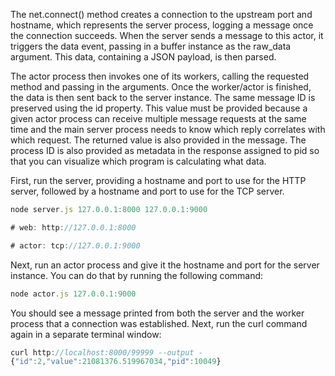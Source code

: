 The net.connect() method creates a connection to the upstream port and hostname, which represents the server process, logging a message once the connection succeeds. When the server sends a message to this actor, it triggers the data event, passing in a buffer instance as the raw_data argument. This data, containing a JSON payload, is then parsed.

The actor process then invokes one of its workers, calling the requested method and passing in the arguments. Once the worker/actor is finished, the data is then sent back to the server instance. The same message ID is preserved using the id property. This value must be provided because a given actor process can receive multiple message requests at the same time and the main server process needs to know which reply correlates with which request. The returned value is also provided in the message. The process ID is also provided as metadata in the response assigned to pid so that you can visualize which program is calculating what data.

First, run the server, providing a hostname and port to use for the HTTP server, followed by a hostname and port to use for the TCP server.

```js
node server.js 127.0.0.1:8000 127.0.0.1:9000

# web: http://127.0.0.1:8000

# actor: tcp://127.0.0.1:9000
```

Next, run an actor process and give it the hostname and port for the server instance. You can do that by running the following command:

```js
node actor.js 127.0.0.1:9000
```

You should see a message printed from both the server and the worker process that a connection was established. Next, run the curl command again in a separate terminal window:

```js
curl http://localhost:8000/99999 --output -
{"id":2,"value":21081376.519967034,"pid":10049}
```
